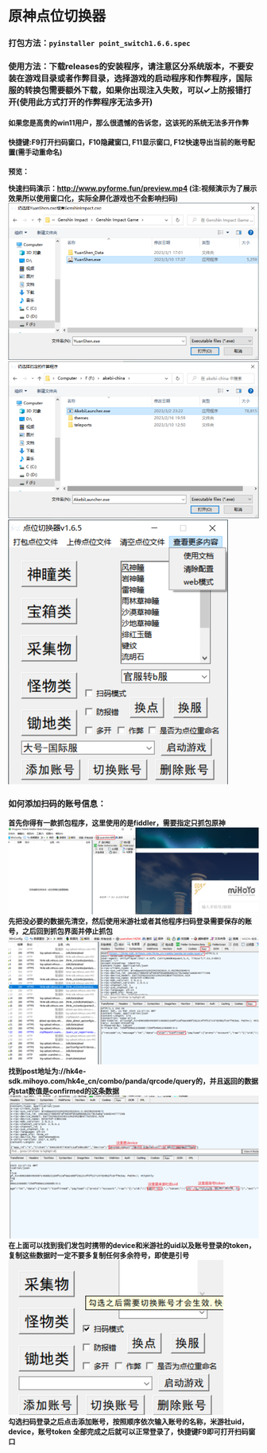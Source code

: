# 原神点位切换器
### 打包方法：```pyinstaller point_switch1.6.6.spec```
### 使用方法：下载releases的安装程序，请注意区分系统版本，不要安装在游戏目录或者作弊目录，选择游戏的启动程序和作弊程序，国际服的转换包需要额外下载，如果你出现注入失败，可以✓上防报错打开(使用此方式打开的作弊程序无法多开)
#### 如果您是高贵的win11用户，那么很遗憾的告诉您，这该死的系统无法多开作弊
#### 快捷键:F9打开扫码窗口，F10隐藏窗口, F11显示窗口, F12快速导出当前的账号配置(需手动重命名)
**预览：**

**快速扫码演示：http://www.pyforme.fun/preview.mp4 (注:视频演示为了展示效果所以使用窗口化，实际全屏化游戏也不会影响扫码)**
![1](images/1.png)
![2](images/2.png)
![3](images/3.png)

### 如何添加扫码的账号信息：
**首先你得有一款抓包程序，这里使用的是fiddler，需要指定只抓包原神**
![4](images/4.png)
**先把没必要的数据先清空，然后使用米游社或者其他程序扫码登录需要保存的账号，之后回到抓包界面并停止抓包**
![5](images/5.png)
**找到post地址为://hk4e-sdk.mihoyo.com/hk4e_cn/combo/panda/qrcode/query的，并且返回的数据内stat数值是confirmed的这条数据**
![6](images/6.png)
**在上面可以找到我们发包时携带的device和米游社的uid以及账号登录的token，复制这些数据时一定不要多复制任何多余符号，即使是引号**  
![7](images/7.png)  
**勾选扫码登录之后点击添加账号，按照顺序依次输入账号的名称，米游社uid，device，账号token**
**全部完成之后就可以正常登录了，快捷键F9即可打开扫码窗口**
